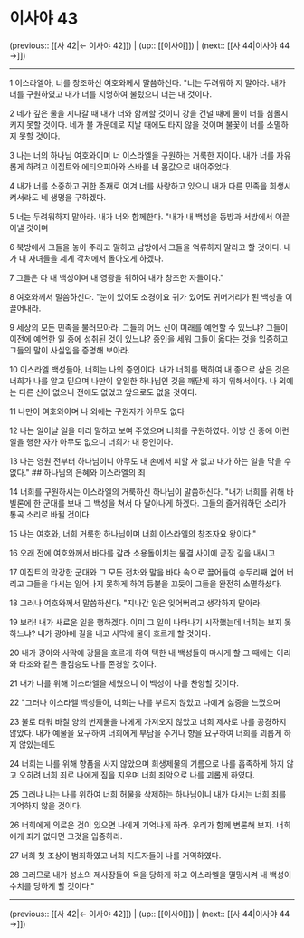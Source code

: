 # 이사야 43

(previous:: [[사 42|← 이사야 42]]) | (up:: [[이사야]]) | (next:: [[사 44|이사야 44 →]])

***




1 
이스라엘아, 너를 창조하신 여호와께서 말씀하신다. "너는 두려워하 지 말아라. 내가 너를 구원하였고 내가 너를 지명하여 불렀으니 너는 내 것이다. 



2 
네가 깊은 물을 지나갈 때 내가 너와 함께할 것이니 강을 건널 때에 물이 너를 침몰시키지 못할 것이다. 네가 불 가운데로 지날 때에도 타지 않을 것이며 불꽃이 너를 소멸하지 못할 것이다. 



3 
나는 너의 하나님 여호와이며 너 이스라엘을 구원하는 거룩한 자이다. 내가 너를 자유롭게 하려고 이집트와 에티오피아와 스바를 네 몸값으로 내어주었다. 



4 
내가 너를 소중하고 귀한 존재로 여겨 너를 사랑하고 있으니 내가 다른 민족을 희생시켜서라도 네 생명을 구하겠다. 



5 
너는 두려워하지 말아라. 내가 너와 함께한다. "내가 내 백성을 동방과 서방에서 이끌어낼 것이며 



6 
북방에서 그들을 놓아 주라고 말하고 남방에서 그들을 억류하지 말라고 할 것이다. 내가 내 자녀들을 세계 각처에서 돌아오게 하겠다. 



7 
그들은 다 내 백성이며 내 영광을 위하여 내가 창조한 자들이다." 



8 
여호와께서 말씀하신다. "눈이 있어도 소경이요 귀가 있어도 귀머거리가 된 백성을 이끌어내라. 



9 
세상의 모든 민족을 불러모아라. 그들의 어느 신이 미래를 예언할 수 있느냐? 그들이 이전에 예언한 일 중에 성취된 것이 있느냐? 증인을 세워 그들이 옳다는 것을 입증하고 그들의 말이 사실임을 증명해 보아라. 



10 
이스라엘 백성들아, 너희는 나의 증인이다. 내가 너희를 택하여 내 종으로 삼은 것은 너희가 나를 알고 믿으며 나만이 유일한 하나님인 것을 깨닫게 하기 위해서이다. 나 외에는 다른 신이 없으니 전에도 없었고 앞으로도 없을 것이다. 



11 
나만이 여호와이며 나 외에는 구원자가 아무도 없다 



12 
나는 일어날 일을 미리 말하고 보여 주었으며 너희를 구원하였다. 이방 신 중에 이런 일을 행한 자가 아무도 없으니 너희가 내 증인이다. 



13 
나는 영원 전부터 하나님이니 아무도 내 손에서 피할 자 없고 내가 하는 일을 막을 수 없다." ## 하나님의 은혜와 이스라엘의 죄 



14 
너희를 구원하시는 이스라엘의 거룩하신 하나님이 말씀하신다. "내가 너희를 위해 바빌론에 한 군대를 보내 그 백성을 쳐서 다 달아나게 하겠다. 그들의 즐거워하던 소리가 통곡 소리로 바뀔 것이다. 



15 
나는 여호와, 너희 거룩한 하나님이며 너희 이스라엘의 창조자요 왕이다." 



16 
오래 전에 여호와께서 바다를 갈라 소용돌이치는 물결 사이에 곧장 길을 내시고 



17 
이집트의 막강한 군대와 그 모든 전차와 말을 바다 속으로 끌어들여 송두리째 엎어 버리고 그들을 다시는 일어나지 못하게 하여 등불을 끄듯이 그들을 완전히 소멸하셨다. 



18 
그러나 여호와께서 말씀하신다. "지나간 일은 잊어버리고 생각하지 말아라. 



19 
보라! 내가 새로운 일을 행하겠다. 이미 그 일이 나타나기 시작했는데 너희는 보지 못하느냐? 내가 광야에 길을 내고 사막에 물이 흐르게 할 것이다. 



20 
내가 광야와 사막에 강물을 흐르게 하여 택한 내 백성들이 마시게 할 그 때에는 이리와 타조와 같은 들짐승도 나를 존경할 것이다. 



21 
내가 나를 위해 이스라엘을 세웠으니 이 백성이 나를 찬양할 것이다. 



22 
"그러나 이스라엘 백성들아, 너희는 나를 부르지 않았고 나에게 싫증을 느꼈으며 



23 
불로 태워 바칠 양의 번제물을 나에게 가져오지 않았고 너희 제사로 나를 공경하지 않았다. 내가 예물을 요구하여 너희에게 부담을 주거나 향을 요구하여 너희를 괴롭게 하지 않았는데도 



24 
너희는 나를 위해 향품을 사지 않았으며 희생제물의 기름으로 나를 흡족하게 하지 않고 오히려 너희 죄로 나에게 짐을 지우며 너희 죄악으로 나를 괴롭게 하였다. 



25 
그러나 나는 나를 위하여 너희 허물을 삭제하는 하나님이니 내가 다시는 너희 죄를 기억하지 않을 것이다. 



26 
너희에게 의로운 것이 있으면 나에게 기억나게 하라. 우리가 함께 변론해 보자. 너희에게 죄가 없다면 그것을 입증하라. 



27 
너희 첫 조상이 범죄하였고 너희 지도자들이 나를 거역하였다. 



28 
그러므로 내가 성소의 제사장들이 욕을 당하게 하고 이스라엘을 멸망시켜 내 백성이 수치를 당하게 할 것이다."

***

(previous:: [[사 42|← 이사야 42]]) | (up:: [[이사야]]) | (next:: [[사 44|이사야 44 →]])
